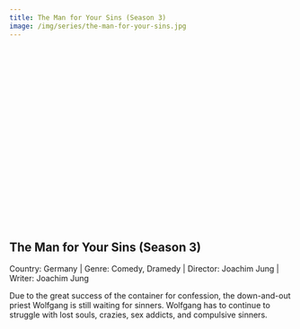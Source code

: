 ```yaml
---
title: The Man for Your Sins (Season 3) 
image: /img/series/the-man-for-your-sins.jpg
---
```

<iframe width="560" height="315" src="" frameborder="0" allow="accelerometer; autoplay; encrypted-media; gyroscope; picture-in-picture" allowfullscreen></iframe>

## The Man for Your Sins (Season 3)
Country: Germany | Genre: Comedy, Dramedy | Director: Joachim Jung | Writer: Joachim Jung 

Due to the great success of the container for confession, the down-and-out priest Wolfgang is still waiting for sinners. Wolfgang has to continue to struggle with lost souls, crazies, sex addicts, and compulsive sinners.